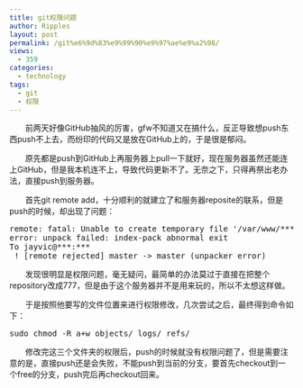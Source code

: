 ```yaml
---
title: git权限问题
author: Ripples
layout: post
permalink: /git%e6%9d%83%e9%99%90%e9%97%ae%e9%a2%98/
views:
  - 359
categories:
  - technology
tags:
  - git
  - 权限
---
```

<p style="text-indent: 2em;">
  前两天好像GitHub抽风的厉害，gfw不知道又在搞什么，反正导致想push东西push不上去，而纷印的代码又是放在GitHub上的，于是很是郁闷。
</p>

<p style="text-indent: 2em;">
  原先都是push到GitHub上再服务器上pull一下就好，现在服务器虽然还能连上GitHub，但是我本机连不上，导致代码更新不了。无奈之下，只得再祭出老办法，直接push到服务器。
</p>

<!--more-->

<p style="text-indent: 2em;">
  首先git remote add，十分顺利的就建立了和服务器reposite的联系，但是push的时候，却出现了问题：
</p>

<pre class="brush:plain;toolbar:false">remote:&nbsp;fatal:&nbsp;Unable&nbsp;to&nbsp;create&nbsp;temporary&nbsp;file&nbsp;&#39;/var/www/***/.git/./objects/pack/tmp_pack_XXXXXX&#39;:&nbsp;Permission&nbsp;denied
error:&nbsp;unpack&nbsp;failed:&nbsp;index-pack&nbsp;abnormal&nbsp;exit
To&nbsp;jayvic@***:***
&nbsp;!&nbsp;[remote&nbsp;rejected]&nbsp;master&nbsp;-&gt;&nbsp;master&nbsp;(unpacker&nbsp;error)</pre>

<p style="text-indent: 2em;">
  发现很明显是权限问题，毫无疑问，最简单的办法莫过于直接在把整个repository改成777，但是由于这个服务器并不是用来玩的，所以不太想这样做。
</p>

<p style="text-indent: 2em;">
  于是按照他要写的文件位置来进行权限修改，几次尝试之后，最终得到命令如下：
</p>

<pre class="brush:bash;toolbar:false">sudo&nbsp;chmod&nbsp;-R&nbsp;a+w&nbsp;objects/&nbsp;logs/&nbsp;refs/</pre>

<p style="text-indent: 2em;">
  修改完这三个文件夹的权限后，push的时候就没有权限问题了，但是需要注意的是，直接push还是会失败，不能push到当前的分支，要首先checkout到一个free的分支，push完后再checkout回来。
</p>
